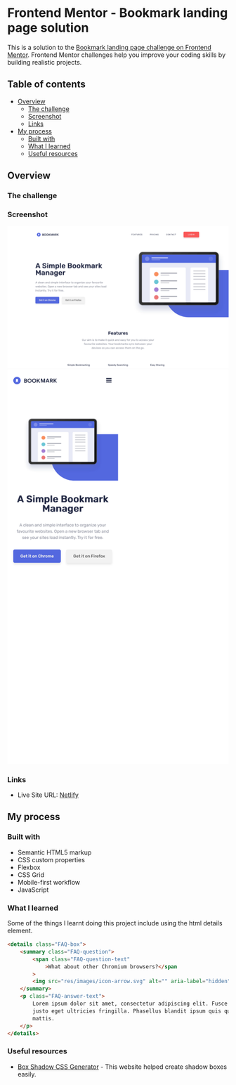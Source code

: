 # Frontend Mentor - Bookmark landing page solution

This is a solution to the [Bookmark landing page challenge on Frontend Mentor](https://www.frontendmentor.io/challenges/bookmark-landing-page-5d0b588a9edda32581d29158). Frontend Mentor challenges help you improve your coding skills by building realistic projects.

## Table of contents

-   [Overview](#overview)
    -   [The challenge](#the-challenge)
    -   [Screenshot](#screenshot)
    -   [Links](#links)
-   [My process](#my-process)
    -   [Built with](#built-with)
    -   [What I learned](#what-i-learned)
    -   [Useful resources](#useful-resources)

## Overview

### The challenge

### Screenshot

![](res/sc1.png)
![](res/sc2.png)

### Links

-   Live Site URL: [Netlify](https://comfy-brioche-75eec4.netlify.app/)

## My process

### Built with

-   Semantic HTML5 markup
-   CSS custom properties
-   Flexbox
-   CSS Grid
-   Mobile-first workflow
-   JavaScript

### What I learned

Some of the things I learnt doing this project include using the html details element.

```html
<details class="FAQ-box">
    <summary class="FAQ-question">
        <span class="FAQ-question-text"
            >What about other Chromium browsers?</span
        >
        <img src="res/images/icon-arrow.svg" alt="" aria-label="hidden" />
    </summary>
    <p class="FAQ-answer-text">
        Lorem ipsum dolor sit amet, consectetur adipiscing elit. Fusce tincidunt
        justo eget ultricies fringilla. Phasellus blandit ipsum quis quam ornare
        mattis.
    </p>
</details>
```

### Useful resources

-   [Box Shadow CSS Generator](cssgenerator.org/box-shadow-css-generator.html) - This website helped create shadow boxes easily.
